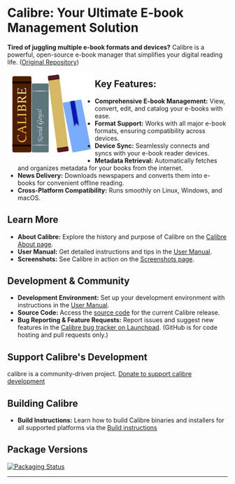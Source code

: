 # Calibre: Your Ultimate E-book Management Solution

**Tired of juggling multiple e-book formats and devices?** Calibre is a powerful, open-source e-book manager that simplifies your digital reading life. ([Original Repository](https://github.com/kovidgoyal/calibre))

<img align="left" src="https://raw.githubusercontent.com/kovidgoyal/calibre/master/resources/images/lt.png" height="200" width="200"/>

## Key Features:

*   **Comprehensive E-book Management:** View, convert, edit, and catalog your e-books with ease.
*   **Format Support:** Works with all major e-book formats, ensuring compatibility across devices.
*   **Device Sync:** Seamlessly connects and syncs with your e-book reader devices.
*   **Metadata Retrieval:** Automatically fetches and organizes metadata for your books from the internet.
*   **News Delivery:** Downloads newspapers and converts them into e-books for convenient offline reading.
*   **Cross-Platform Compatibility:** Runs smoothly on Linux, Windows, and macOS.

## Learn More

*   **About Calibre:** Explore the history and purpose of Calibre on the [Calibre About page](https://calibre-ebook.com/about).
*   **User Manual:** Get detailed instructions and tips in the [User Manual](https://manual.calibre-ebook.com).
*   **Screenshots:** See Calibre in action on the [Screenshots page](https://calibre-ebook.com/demo).

## Development & Community

*   **Development Environment:** Set up your development environment with instructions in the [User Manual](https://manual.calibre-ebook.com/develop.html).
*   **Source Code:** Access the [source code](https://calibre-ebook.com/dist/src) for the current Calibre release.
*   **Bug Reporting & Feature Requests:**  Report issues and suggest new features in the [Calibre bug tracker on Launchpad](https://bugs.launchpad.net/calibre). (GitHub is for code hosting and pull requests only.)

## Support Calibre's Development

calibre is a community-driven project. [Donate to support calibre development](https://calibre-ebook.com/donate)

## Building Calibre

*   **Build Instructions:** Learn how to build Calibre binaries and installers for all supported platforms via the [Build instructions](bypy/README.rst)

## Package Versions

[![Packaging Status](https://repology.org/badge/vertical-allrepos/calibre.svg?columns=3&header=calibre)](https://repology.org/project/calibre/versions)

---